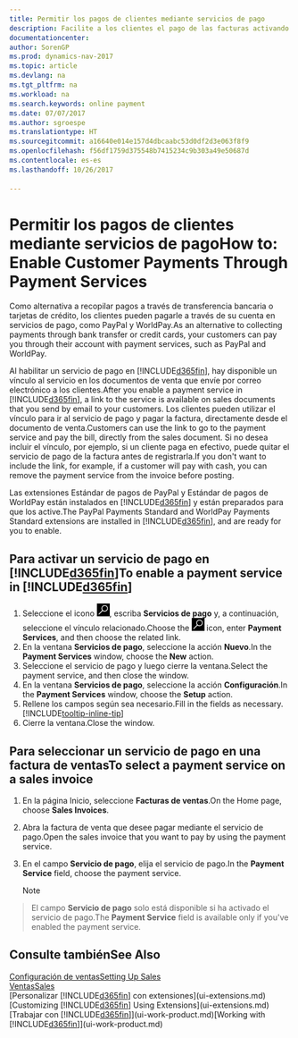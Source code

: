 ```yaml
---
title: Permitir los pagos de clientes mediante servicios de pago
description: Facilite a los clientes el pago de las facturas activando los servicios de pago.
documentationcenter: 
author: SorenGP
ms.prod: dynamics-nav-2017
ms.topic: article
ms.devlang: na
ms.tgt_pltfrm: na
ms.workload: na
ms.search.keywords: online payment
ms.date: 07/07/2017
ms.author: sgroespe
ms.translationtype: HT
ms.sourcegitcommit: a16640e014e157d4dbcaabc53d0df2d3e063f8f9
ms.openlocfilehash: f56df1759d375548b7415234c9b303a49e50687d
ms.contentlocale: es-es
ms.lasthandoff: 10/26/2017

---
```

# <a name="how-to-enable-customer-payments-through-payment-services"></a><span data-ttu-id="abc0e-103">Permitir los pagos de clientes mediante servicios de pago</span><span class="sxs-lookup"><span data-stu-id="abc0e-103">How to: Enable Customer Payments Through Payment Services</span></span>
<span data-ttu-id="abc0e-104">Como alternativa a recopilar pagos a través de transferencia bancaria o tarjetas de crédito, los clientes pueden pagarle a través de su cuenta en servicios de pago, como PayPal y WorldPay.</span><span class="sxs-lookup"><span data-stu-id="abc0e-104">As an alternative to collecting payments through bank transfer or credit cards, your customers can pay you through their account with payment services, such as PayPal and WorldPay.</span></span>  

<span data-ttu-id="abc0e-105">Al habilitar un servicio de pago en [!INCLUDE[d365fin](includes/d365fin_md.md)], hay disponible un vínculo al servicio en los documentos de venta que envíe por correo electrónico a los clientes.</span><span class="sxs-lookup"><span data-stu-id="abc0e-105">After you enable a payment service in [!INCLUDE[d365fin](includes/d365fin_md.md)], a link to the service is available on sales documents that you send by email to your customers.</span></span> <span data-ttu-id="abc0e-106">Los clientes pueden utilizar el vínculo para ir al servicio de pago y pagar la factura, directamente desde el documento de venta.</span><span class="sxs-lookup"><span data-stu-id="abc0e-106">Customers can use the link to go to the payment service and pay the bill, directly from the sales document.</span></span> <span data-ttu-id="abc0e-107">Si no desea incluir el vínculo, por ejemplo, si un cliente paga en efectivo, puede quitar el servicio de pago de la factura antes de registrarla.</span><span class="sxs-lookup"><span data-stu-id="abc0e-107">If you don't want to include the link, for example, if a customer will pay with cash, you can remove the payment service from the invoice before posting.</span></span>  

<span data-ttu-id="abc0e-108">Las extensiones Estándar de pagos de PayPal y Estándar de pagos de WorldPay están instalados en [!INCLUDE[d365fin](includes/d365fin_md.md)] y están preparados para que los active.</span><span class="sxs-lookup"><span data-stu-id="abc0e-108">The PayPal Payments Standard and WorldPay Payments Standard extensions are installed in [!INCLUDE[d365fin](includes/d365fin_md.md)], and are ready for you to enable.</span></span>  

## <a name="to-enable-a-payment-service-in-included365finincludesd365finmdmd"></a><span data-ttu-id="abc0e-109">Para activar un servicio de pago en [!INCLUDE[d365fin](includes/d365fin_md.md)]</span><span class="sxs-lookup"><span data-stu-id="abc0e-109">To enable a payment service in [!INCLUDE[d365fin](includes/d365fin_md.md)]</span></span>
1. <span data-ttu-id="abc0e-110">Seleccione el icono ![Buscar página o informe](media/ui-search/search_small.png "icono Buscar página o informe"), escriba **Servicios de pago** y, a continuación, seleccione el vínculo relacionado.</span><span class="sxs-lookup"><span data-stu-id="abc0e-110">Choose the ![Search for Page or Report](media/ui-search/search_small.png "Search for Page or Report icon") icon, enter **Payment Services**, and then choose the related link.</span></span>  
2. <span data-ttu-id="abc0e-111">En la ventana **Servicios de pago**, seleccione la acción **Nuevo**.</span><span class="sxs-lookup"><span data-stu-id="abc0e-111">In the **Payment Services** window, choose the **New** action.</span></span>  
3. <span data-ttu-id="abc0e-112">Seleccione el servicio de pago y luego cierre la ventana.</span><span class="sxs-lookup"><span data-stu-id="abc0e-112">Select the payment service, and then close the window.</span></span>  
4. <span data-ttu-id="abc0e-113">En la ventana **Servicios de pago**, seleccione la acción **Configuración**.</span><span class="sxs-lookup"><span data-stu-id="abc0e-113">In the **Payment Services** window, choose the **Setup** action.</span></span>  
5. <span data-ttu-id="abc0e-114">Rellene los campos según sea necesario.</span><span class="sxs-lookup"><span data-stu-id="abc0e-114">Fill in the fields as necessary.</span></span> [!INCLUDE[tooltip-inline-tip](includes/tooltip-inline-tip_md.md)]  
6. <span data-ttu-id="abc0e-115">Cierre la ventana.</span><span class="sxs-lookup"><span data-stu-id="abc0e-115">Close the window.</span></span>  

## <a name="to-select-a-payment-service-on-a-sales-invoice"></a><span data-ttu-id="abc0e-116">Para seleccionar un servicio de pago en una factura de ventas</span><span class="sxs-lookup"><span data-stu-id="abc0e-116">To select a payment service on a sales invoice</span></span>
1. <span data-ttu-id="abc0e-117">En la página Inicio, seleccione **Facturas de ventas**.</span><span class="sxs-lookup"><span data-stu-id="abc0e-117">On the Home page, choose **Sales Invoices**.</span></span>  
2. <span data-ttu-id="abc0e-118">Abra la factura de venta que desee pagar mediante el servicio de pago.</span><span class="sxs-lookup"><span data-stu-id="abc0e-118">Open the sales invoice that you want to pay by using the payment service.</span></span>  
3. <span data-ttu-id="abc0e-119">En el campo **Servicio de pago**, elija el servicio de pago.</span><span class="sxs-lookup"><span data-stu-id="abc0e-119">In the **Payment Service** field, choose the payment service.</span></span>  

    > [!NOTE]  
>   <span data-ttu-id="abc0e-120">El campo **Servicio de pago** solo está disponible si ha activado el servicio de pago.</span><span class="sxs-lookup"><span data-stu-id="abc0e-120">The **Payment Service** field is available only if you've enabled the payment service.</span></span>  

## <a name="see-also"></a><span data-ttu-id="abc0e-121">Consulte también</span><span class="sxs-lookup"><span data-stu-id="abc0e-121">See Also</span></span>  
[<span data-ttu-id="abc0e-122">Configuración de ventas</span><span class="sxs-lookup"><span data-stu-id="abc0e-122">Setting Up Sales</span></span>](sales-setup-sales.md)  
[<span data-ttu-id="abc0e-123">Ventas</span><span class="sxs-lookup"><span data-stu-id="abc0e-123">Sales</span></span>](sales-manage-sales.md)  
<span data-ttu-id="abc0e-124">[Personalizar [!INCLUDE[d365fin](includes/d365fin_md.md)] con extensiones](ui-extensions.md)</span><span class="sxs-lookup"><span data-stu-id="abc0e-124">[Customizing [!INCLUDE[d365fin](includes/d365fin_md.md)] Using Extensions](ui-extensions.md)</span></span>  
<span data-ttu-id="abc0e-125">[Trabajar con [!INCLUDE[d365fin](includes/d365fin_md.md)]](ui-work-product.md)</span><span class="sxs-lookup"><span data-stu-id="abc0e-125">[Working with [!INCLUDE[d365fin](includes/d365fin_md.md)]](ui-work-product.md)</span></span>  

